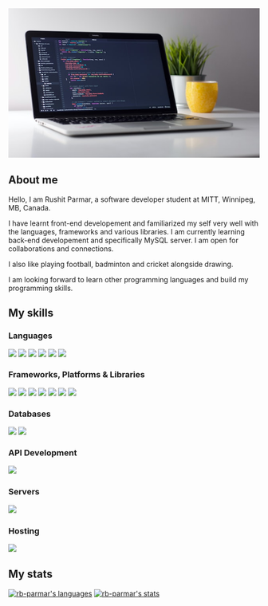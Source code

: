 <div align="center">
<img src="/image/laptop.jpg" style=" width:600px ; height:300px">
</div>


## About me

Hello, I am Rushit Parmar, a software developer student at MITT, Winnipeg, MB, Canada.

I have learnt front-end developement and familiarized my self very well with the languages, frameworks and various libraries.
I am currently learning back-end developement and specifically MySQL server.
I am open for collaborations and connections.

I also like playing football, badminton and cricket alongside drawing.

I am looking forward to learn other programming languages and build my programming skills. 

## My skills

### Languages
![](https://img.shields.io/badge/web-html5-informational?style=for-the-badge&logo=html5&logoColor=white&color=00aaff)
![](https://img.shields.io/badge/web-css-informational?style=for-the-badge&logo=css3&logoColor=white&color=00aaff)
![](https://img.shields.io/badge/code-javascript-informational?style=for-the-badge&logo=javascript&logoColor=white&color=00aaff)
![](https://img.shields.io/badge/code-csharp-informational?style=for-the-badge&logo=csharp&logoColor=white&color=00aaff)
![](https://img.shields.io/badge/code-markdown-informational?style=for-the-badge&logo=markdown&logoColor=white&color=00aaff)
![](https://img.shields.io/badge/code-gitbash-informational?style=for-the-badge&logo=gitbash&logoColor=white&color=00aaff)

### Frameworks, Platforms & Libraries
![](https://img.shields.io/badge/code-react-informational?style=for-the-badge&logo=react&logoColor=white&color=00aaff)
![](https://img.shields.io/badge/code-react_router-informational?style=for-the-badge&logo=reactrouter&logoColor=white&color=00aaff)
![](https://img.shields.io/badge/FW-ASp.NET_Core-informational?style=for-the-badge&logo=ASP.NET_Core&logoColor=white&color=00aaff)
![](https://img.shields.io/badge/FW-node.js-informational?style=for-the-badge&logo=node.js&logoColor=white&color=00aaff)
![](https://img.shields.io/badge/FW-ASP.NET-informational?style=for-the-badge&logo=ASP.NET&logoColor=white&color=00aaff)
![](https://img.shields.io/badge/PKG-npm-informational?style=for-the-badge&logo=npm&logoColor=white&color=00aaff)
![](https://img.shields.io/badge/PKG-XAMPP-informational?style=for-the-badge&logo=xampp&logoColor=white&color=00aaff)

### Databases
![](https://img.shields.io/badge/DB-MySQL-informational?style=for-the-badge&logo=mysql&logoColor=white&color=00aaff)
![](https://img.shields.io/badge/DB-Microsoft_SQL_Server-informational?style=for-the-badge&logo=microsoftsqlserver&logoColor=white&color=00aaff)

### API Development
![](https://img.shields.io/badge/API-Postman-informational?style=for-the-badge&logo=postman&logoColor=white&color=00aaff)

### Servers
![](https://img.shields.io/badge/Server-Apache-informational?style=for-the-badge&logo=apache&logoColor=white&color=00aaff)

### Hosting
![](https://img.shields.io/badge/Hosting-Azure-informational?style=for-the-badge&logo=azure&logoColor=white&color=00aaff)

## My stats
[![rb-parmar's languages](https://github-readme-stats.vercel.app/api/top-langs/?username=rb-parmar&layout=pie)](https://github.com/anuraghazra/github-readme-stats)
[![rb-parmar's stats](https://awesome-github-stats.azurewebsites.net/user-stats/rb-parmar?cardType=level-alternate&theme=dark&preferLogin=false)](https://git.io/awesome-stats-card)
